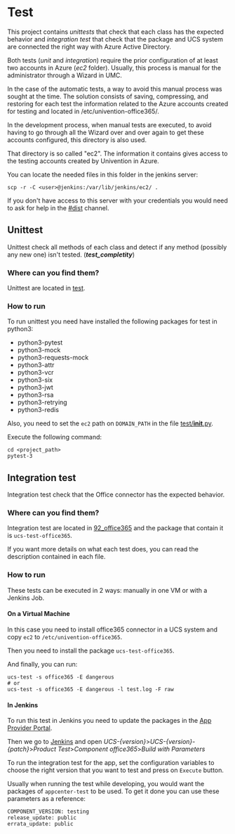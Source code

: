 # Test

This project contains _unittests_ that check that each class has the expected behavior and _integration test_ that check 
that the package and UCS system are connected the right way with Azure Active Directory.

Both tests (_unit_ and _integration_) require the prior configuration of at least two accounts in Azure (_ec2_ folder).
Usually, this process is manual for the administrator through a Wizard in UMC.

In the case of the automatic tests, a way to avoid this manual process was sought at the time. The solution consists of saving, 
compressing, and restoring for each test the information related to the Azure accounts created for testing and located in 
/etc/univention-office365/.

In the development process, when manual tests are executed, to avoid having to go through all the Wizard over and over again 
to get these accounts configured, this directory is also used.

That directory is so called "ec2". The information it contains gives access to the testing accounts
created by Univention in Azure.

You can locate the needed files in this folder in the jenkins server:
```shell
scp -r -C <user>@jenkins:/var/lib/jenkins/ec2/ .
```

If you don't have access to this server with your credentials you would need to ask for help in the [#dist](https://chat.univention.de/channel/dist) channel.

## Unittest

Unittest check all methods of each class and detect if any method (possibly any new one) isn't tested. (**_test_completity_**)

### Where can you find them?

Unittest are located in [test](/test).

### How to run

To run unittest you need have installed the following packages for test in python3:
  - python3-pytest
  - python3-mock
  - python3-requests-mock
  - python3-attr
  - python3-vcr
  - python3-six
  - python3-jwt
  - python3-rsa
  - python3-retrying
  - python3-redis

Also, you need to set the `ec2` path on `DOMAIN_PATH` in the file [test/__init__.py](/doc_improve/test/__init__.py).

Execute the following command:

```shell
cd <project_path>
pytest-3
```

## Integration test

Integration test check that the Office connector has the expected behavior.

### Where can you find them?

Integration test are located in [92_office365](/92_office365) and the package that contain it is `ucs-test-office365`.

If you want more details on what each test does, you can read the description contained in each file.

### How to run

These tests can be executed in 2 ways: manually in one VM or with a Jenkins Job.

#### On a Virtual Machine

In this case you need to install office365 connector in a UCS system and copy `ec2` to `/etc/univention-office365`.

Then you need to install the package `ucs-test-office365`.

And finally, you can run:

```shell
ucs-test -s office365 -E dangerous
# or 
ucs-test -s office365 -E dangerous -l test.log -F raw
```


#### In Jenkins

To run this test in Jenkins you need to update the packages in the [App Provider Portal](https://provider-portal.software-univention.de/univention/management/#module=appcenter-selfservice::0:).  

Then we go to [Jenkins](https://jenkins.knut.univention.de:8181/) and open _UCS-{version}_>_UCS-{version}-{patch}_>_Product Test_>_Component office365_>_Build with Parameters_

To run the integration test for the app, set the configuration variables to choose the right version that you want to test and press on `Execute` button.

Usually when running the test while developing, you would want the packages of `appcenter-test` to be used. To get it done
you can use these parameters as a reference:
```
COMPONENT_VERSION: testing
release_update: public
errata_update: public
```

